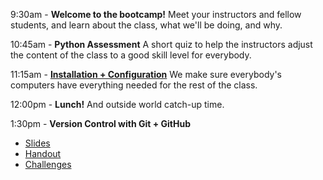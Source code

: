 9:30am - **Welcome to the bootcamp!** Meet your instructors and fellow students, and learn about the class, what we'll be doing, and why.

10:45am - **Python Assessment** A short quiz to help the instructors adjust the content of the class to a good skill level for everybody.

11:15am - [**Installation + Configuration**](installed_checklist.md) We make sure everybody's computers have everything needed for the rest of the class.

12:00pm - **Lunch!** And outside world catch-up time.

1:30pm - **Version Control with Git + GitHub**
- [Slides](https://github.com/thisismetis/capitalone-pilottwo/blob/master/01-git/git_slides.pdf)
- [Handout](https://github.com/thisismetis/capitalone-pilottwo/blob/master/01-git/README.md)
- [Challenges](git_challenge.md)
